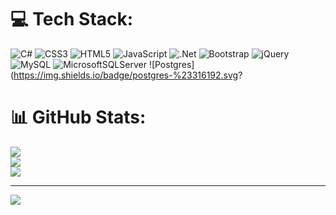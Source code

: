 
# 💻 Tech Stack:
![C#](https://img.shields.io/badge/c%23-%23239120.svg?style=for-the-badge&logo=c-sharp&logoColor=white) ![CSS3](https://img.shields.io/badge/css3-%231572B6.svg?style=for-the-badge&logo=css3&logoColor=white) ![HTML5](https://img.shields.io/badge/html5-%23E34F26.svg?style=for-the-badge&logo=html5&logoColor=white) ![JavaScript](https://img.shields.io/badge/javascript-%23323330.svg?style=for-the-badge&logo=javascript&logoColor=%23F7DF1E) ![.Net](https://img.shields.io/badge/.NET-5C2D91?style=for-the-badge&logo=.net&logoColor=white) ![Bootstrap](https://img.shields.io/badge/bootstrap-%23563D7C.svg?style=for-the-badge&logo=bootstrap&logoColor=white) ![jQuery](https://img.shields.io/badge/jquery-%230769AD.svg?style=for-the-badge&logo=jquery&logoColor=white) ![MySQL](https://img.shields.io/badge/mysql-%2300f.svg?style=for-the-badge&logo=mysql&logoColor=white) ![MicrosoftSQLServer](https://img.shields.io/badge/Microsoft%20SQL%20Sever-CC2927?style=for-the-badge&logo=microsoft%20sql%20server&logoColor=white) ![Postgres](https://img.shields.io/badge/postgres-%23316192.svg?
# 📊 GitHub Stats:
![](https://github-readme-stats.vercel.app/api?username=domingosfernandesrodrigues&theme=dark&hide_border=false&include_all_commits=false&count_private=false)<br/>
![](https://github-readme-streak-stats.herokuapp.com/?user=domingosfernandesrodrigues&theme=dark&hide_border=false)<br/>
![](https://github-readme-stats.vercel.app/api/top-langs/?username=domingosfernandesrodrigues&theme=dark&hide_border=false&include_all_commits=false&count_private=false&layout=compact)

---
[![](https://visitcount.itsvg.in/api?id=domingosfernandesrodrigues&icon=0&color=0)](https://visitcount.itsvg.in)

<!-- Proudly created with GPRM ( https://gprm.itsvg.in ) -->
